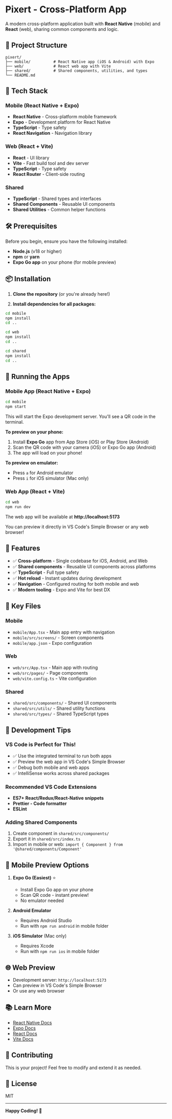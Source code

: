 # Pixert - Cross-Platform App

A modern cross-platform application built with **React Native** (mobile) and **React** (web), sharing common components and logic.

## 🚀 Project Structure

```
pixert/
├── mobile/          # React Native app (iOS & Android) with Expo
├── web/             # React web app with Vite
├── shared/          # Shared components, utilities, and types
└── README.md
```

## 📱 Tech Stack

### Mobile (React Native + Expo)

- **React Native** - Cross-platform mobile framework
- **Expo** - Development platform for React Native
- **TypeScript** - Type safety
- **React Navigation** - Navigation library

### Web (React + Vite)

- **React** - UI library
- **Vite** - Fast build tool and dev server
- **TypeScript** - Type safety
- **React Router** - Client-side routing

### Shared

- **TypeScript** - Shared types and interfaces
- **Shared Components** - Reusable UI components
- **Shared Utilities** - Common helper functions

## 🛠️ Prerequisites

Before you begin, ensure you have the following installed:

- **Node.js** (v18 or higher)
- **npm** or **yarn**
- **Expo Go app** on your phone (for mobile preview)

## 📦 Installation

1. **Clone the repository** (or you're already here!)

2. **Install dependencies for all packages:**

```cmd
cd mobile
npm install
cd ..

cd web
npm install
cd ..

cd shared
npm install
cd ..
```

## 🏃 Running the Apps

### Mobile App (React Native + Expo)

```cmd
cd mobile
npm start
```

This will start the Expo development server. You'll see a QR code in the terminal.

**To preview on your phone:**

1. Install **Expo Go** app from App Store (iOS) or Play Store (Android)
2. Scan the QR code with your camera (iOS) or Expo Go app (Android)
3. The app will load on your phone!

**To preview on emulator:**

- Press `a` for Android emulator
- Press `i` for iOS simulator (Mac only)

### Web App (React + Vite)

```cmd
cd web
npm run dev
```

The web app will be available at **http://localhost:5173**

You can preview it directly in VS Code's Simple Browser or any web browser!

## 🎨 Features

- ✅ **Cross-platform** - Single codebase for iOS, Android, and Web
- ✅ **Shared components** - Reusable UI components across platforms
- ✅ **TypeScript** - Full type safety
- ✅ **Hot reload** - Instant updates during development
- ✅ **Navigation** - Configured routing for both mobile and web
- ✅ **Modern tooling** - Expo and Vite for best DX

## 📁 Key Files

### Mobile

- `mobile/App.tsx` - Main app entry with navigation
- `mobile/src/screens/` - Screen components
- `mobile/app.json` - Expo configuration

### Web

- `web/src/App.tsx` - Main app with routing
- `web/src/pages/` - Page components
- `web/vite.config.ts` - Vite configuration

### Shared

- `shared/src/components/` - Shared UI components
- `shared/src/utils/` - Shared utility functions
- `shared/src/types/` - Shared TypeScript types

## 🔧 Development Tips

### VS Code is Perfect for This!

- ✅ Use the integrated terminal to run both apps
- ✅ Preview the web app in VS Code's Simple Browser
- ✅ Debug both mobile and web apps
- ✅ IntelliSense works across shared packages

### Recommended VS Code Extensions

- **ES7+ React/Redux/React-Native snippets**
- **Prettier - Code formatter**
- **ESLint**

### Adding Shared Components

1. Create component in `shared/src/components/`
2. Export it in `shared/src/index.ts`
3. Import in mobile or web: `import { Component } from '@shared/components/Component'`

## 📱 Mobile Preview Options

1. **Expo Go (Easiest)** ⭐

   - Install Expo Go app on your phone
   - Scan QR code - instant preview!
   - No emulator needed

2. **Android Emulator**

   - Requires Android Studio
   - Run with `npm run android` in mobile folder

3. **iOS Simulator** (Mac only)
   - Requires Xcode
   - Run with `npm run ios` in mobile folder

## 🌐 Web Preview

- Development server: `http://localhost:5173`
- Can preview in VS Code's Simple Browser
- Or use any web browser

## 📚 Learn More

- [React Native Docs](https://reactnative.dev/)
- [Expo Docs](https://docs.expo.dev/)
- [React Docs](https://react.dev/)
- [Vite Docs](https://vitejs.dev/)

## 🤝 Contributing

This is your project! Feel free to modify and extend it as needed.

## 📄 License

MIT

---

**Happy Coding! 🎉**
